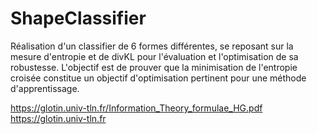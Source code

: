 # ShapeClassifier
Réalisation d'un classifier de 6 formes différentes, se reposant sur la mesure d'entropie et de divKL pour l'évaluation et l'optimisation de sa robustesse.
L'objectif est de prouver que la minimisation de l'entropie croisée constitue un objectif d'optimisation pertinent pour une méthode d'apprentissage. 


https://glotin.univ-tln.fr/Information_Theory_formulae_HG.pdf
https://glotin.univ-tln.fr
